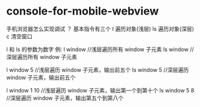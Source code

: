 # console-for-mobile-webview
手机浏览器怎么实现调试 ？
基本指令有三个
l 遍历对象(浅层)
ls 遍历对象(深层)
c 清空窗口

l 和 ls 的参数为数字
例: 
l window //浅层遍历所有 window 子元素
ls window //深层遍历所有 window 子元素

l window 5 //浅层遍历 window 子元素，输出前五个
ls window 5 //深层遍历 window 子元素，输出前五个

l window 1 10 //浅层遍历 window 子元素，输出第一个到第十个
ls window 5 8 //深层遍历 window 子元素，输出第五个到第八个
